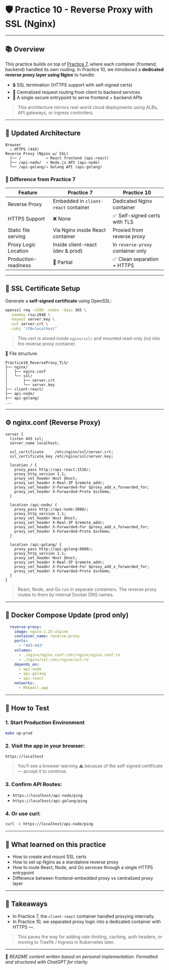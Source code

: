 # 🛡️ Practice 10 - Reverse Proxy with SSL (Nginx)

---

## 📚 Overview

This practice builds on top of [Practice 7](../Practice7_Small_multilang_app_Dockerized_MultiStage), where each container (frontend, backend) handled its own routing. In Practice 10, we introduced a **dedicated reverse proxy layer using Nginx** to handle:

- 🔒 SSL termination (HTTPS support with self-signed certs)
- 🔁 Centralized request routing from client to backend services
- 🚪 A single secure entrypoint to serve frontend + backend APIs

> This architecture mirrors real-world cloud deployments using ALBs, API gateways, or ingress controllers.

---

## 🧩 Updated Architecture

```
Browser
  ↓ HTTPS (443)
Reverse Proxy (Nginx w/ SSL)
  ├── /           → React frontend (api-react)
  ├── /api-node/  → Node.js API (api-node)
  └── /api-golang/→ Golang API (api-golang)
```

### 🔁 Difference from Practice 7

| Feature                         | Practice 7                              | Practice 10                            |
|--------------------------------|------------------------------------------|-----------------------------------------|
| Reverse Proxy                  | Embedded in `client-react` container     | Dedicated Nginx container               |
| HTTPS Support                  | ❌ None                                  | ✅ Self-signed certs with TLS           |
| Static file serving            | Via Nginx inside React container         | Proxied from reverse proxy             |
| Proxy Logic Location           | Inside client-react (dev & prod)         | In `reverse-proxy` container only      |
| Production-readiness           | 🚧 Partial                               | ✅ Clean separation + HTTPS             |

---

## 🔐 SSL Certificate Setup

Generate a **self-signed certificate** using OpenSSL:

```bash
openssl req -x509 -nodes -days 365 \
  -newkey rsa:2048 \
  -keyout server.key \
  -out server.crt \
  -subj "/CN=localhost"
```

> This cert is stored inside `nginx/ssl/` and mounted read-only (ro) into the reverse proxy container.

📁 File structure:
```
Practice10_ReverseProxy_TLS/
├── nginx/
│   ├── nginx.conf
│   └── ssl/
│       ├── server.crt
│       └── server.key
├── client-react/
├── api-node/
├── api-golang/
...
```

---

## ⚙️ nginx.conf (Reverse Proxy)

```nginx
server {
  listen 443 ssl;
  server_name localhost;

  ssl_certificate     /etc/nginx/ssl/server.crt;
  ssl_certificate_key /etc/nginx/ssl/server.key;

  location / {
    proxy_pass http://api-react:1516/;
    proxy_http_version 1.1;
    proxy_set_header Host $host;
    proxy_set_header X-Real-IP $remote_addr;
    proxy_set_header X-Forwarded-For $proxy_add_x_forwarded_for;
    proxy_set_header X-Forwarded-Proto $scheme;
  }

  location /api-node/ {
    proxy_pass http://api-node:3000/;
    proxy_http_version 1.1;
    proxy_set_header Host $host;
    proxy_set_header X-Real-IP $remote_addr;
    proxy_set_header X-Forwarded-For $proxy_add_x_forwarded_for;
    proxy_set_header X-Forwarded-Proto $scheme;
  }

  location /api-golang/ {
    proxy_pass http://api-golang:8080/;
    proxy_http_version 1.1;
    proxy_set_header Host $host;
    proxy_set_header X-Real-IP $remote_addr;
    proxy_set_header X-Forwarded-For $proxy_add_x_forwarded_for;
    proxy_set_header X-Forwarded-Proto $scheme;
  }
}
```

> React, Node, and Go run in separate containers. The reverse proxy routes to them by internal Docker DNS names.

---

## 🐳 Docker Compose Update (prod only)

```yaml
  reverse-proxy:
    image: nginx:1.25-alpine
    container_name: reverse-proxy
    ports:
      - "443:443"
    volumes:
      - ./nginx/nginx.conf:/etc/nginx/nginx.conf:ro
      - ./nginx/ssl:/etc/nginx/ssl:ro
    depends_on:
      - api-node
      - api-golang
      - api-react
    networks:
      - MSSmall_app
```

---

## 🧪 How to Test

### 1. Start Production Environment
```bash
make up-prod
```

### 2. Visit the app in your browser:
```
https://localhost
```
> You’ll see a browser warning ⚠️ because of the self-signed certificate — accept it to continue.

### 3. Confirm API Routes:
- `https://localhost/api-node/ping`
- `https://localhost/api-golang/ping`

### 4. Or use curl:
```bash
curl -k https://localhost/api-node/ping
```

---

## 🧠 What learned on this practice

- How to create and mount SSL certs
- How to set up Nginx as a standalone reverse proxy
- How to route React, Node, and Go services through a single HTTPS entrypoint
- Difference between frontend-embedded proxy vs centralized proxy layer

---

## 📌 Takeaways

- In Practice 7, the `client-react` container handled proxying internally.
- In Practice 10, we separated proxy logic into a dedicated container with HTTPS —.

> This paves the way for adding rate-limiting, caching, auth headers, or moving to Traefik / Ingress in Kubernetes later.

---

🧾 *README content written based on personal implementation. Formatted and structured with ChatGPT for clarity.*
